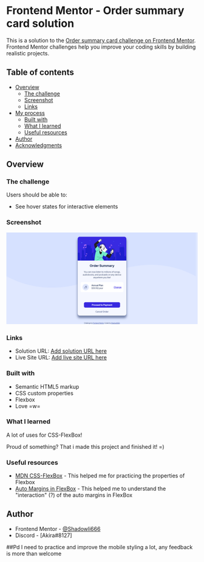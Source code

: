 # Frontend Mentor - Order summary card solution

This is a solution to the [Order summary card challenge on Frontend Mentor](https://www.frontendmentor.io/challenges/order-summary-component-QlPmajDUj). Frontend Mentor challenges help you improve your coding skills by building realistic projects. 

## Table of contents

- [Overview](#overview)
  - [The challenge](#the-challenge)
  - [Screenshot](#screenshot)
  - [Links](#links)
- [My process](#my-process)
  - [Built with](#built-with)
  - [What I learned](#what-i-learned)
  - [Useful resources](#useful-resources)
- [Author](#author)
- [Acknowledgments](#acknowledgments)


## Overview

### The challenge

Users should be able to:

- See hover states for interactive elements

### Screenshot

![](./screenshot.png)

### Links

- Solution URL: [Add solution URL here](https://your-solution-url.com)
- Live Site URL: [Add live site URL here](https://your-live-site-url.com)

### Built with

- Semantic HTML5 markup
- CSS custom properties
- Flexbox
- Love =w=
### What I learned

A lot of uses for CSS-FlexBox!

Proud of something? That i made this project and finished it! =)

### Useful resources

- [MDN CSS-FlexBox](https://developer.mozilla.org/es/docs/Web/CSS/flex#resumen) - This helped me for practicing the properties of Flexbox
- [Auto Margins in FlexBox](https://css-tricks.com/how-auto-margins-work-in-flexbox/) - This helped me to understand the "interaction" (?) of the auto margins in FlexBox

## Author

- Frontend Mentor - [@Shadowli666](https://www.frontendmentor.io/profile/yourusername)
- Discord - [Akira#8127]

##Pd
I need to practice and improve the mobile styling a lot,  any feedback is more than welcome
